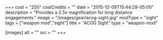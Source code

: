 +++
cost = "250"
costCredits = ""
date = "2015-12-09T15:44:29-05:00"
description = "Provides a 2.5x magnification for long distance engagements."
image = "/images/gear/acog-sight.jpg"
modType = "sight"
tags = ["weapon mod","sight"]
title = "ACOG Sight"
type = "weapon-mod"

[images]
  alt = ""
  src = ""
+++
